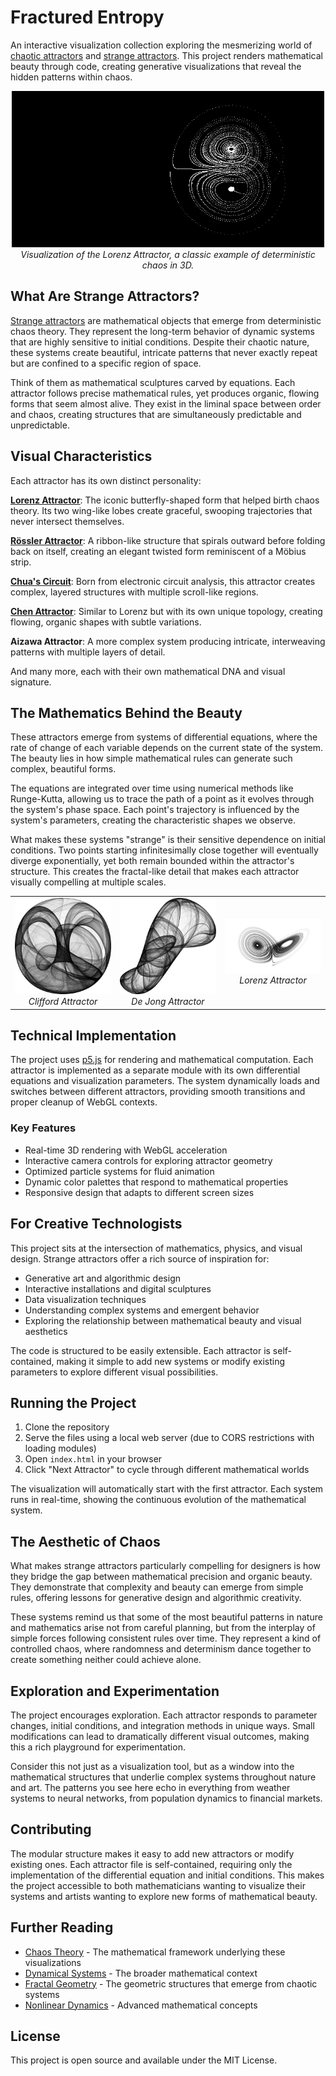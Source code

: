 # Fractured Entropy

An interactive visualization collection exploring the mesmerizing world of [chaotic attractors](https://en.wikipedia.org/wiki/Attractor) and [strange attractors](https://en.wikipedia.org/wiki/Strange_attractor). This project renders mathematical beauty through code, creating generative visualizations that reveal the hidden patterns within chaos.

<p align="center">
  <img src="./src/assets/gif/lorenz-attractor.gif" alt="Lorenz Attractor Visualization Preview" width="500"/>
  <br/>
  <em>Visualization of the Lorenz Attractor, a classic example of deterministic chaos in 3D.</em>
</p>

## What Are Strange Attractors?

[Strange attractors](https://mathworld.wolfram.com/StrangeAttractor.html) are mathematical objects that emerge from deterministic chaos theory. They represent the long-term behavior of dynamic systems that are highly sensitive to initial conditions. Despite their chaotic nature, these systems create beautiful, intricate patterns that never exactly repeat but are confined to a specific region of space.

Think of them as mathematical sculptures carved by equations. Each attractor follows precise mathematical rules, yet produces organic, flowing forms that seem almost alive. They exist in the liminal space between order and chaos, creating structures that are simultaneously predictable and unpredictable.

## Visual Characteristics

Each attractor has its own distinct personality:

**[Lorenz Attractor](https://en.wikipedia.org/wiki/Lorenz_system)**: The iconic butterfly-shaped form that helped birth chaos theory. Its two wing-like lobes create graceful, swooping trajectories that never intersect themselves.

**[Rössler Attractor](https://en.wikipedia.org/wiki/R%C3%B6ssler_attractor)**: A ribbon-like structure that spirals outward before folding back on itself, creating an elegant twisted form reminiscent of a Möbius strip.

**[Chua's Circuit](https://en.wikipedia.org/wiki/Chua%27s_circuit)**: Born from electronic circuit analysis, this attractor creates complex, layered structures with multiple scroll-like regions.

**[Chen Attractor](https://en.wikipedia.org/wiki/Chen_system)**: Similar to Lorenz but with its own unique topology, creating flowing, organic shapes with subtle variations.

**Aizawa Attractor**: A more complex system producing intricate, interweaving patterns with multiple layers of detail.

And many more, each with their own mathematical DNA and visual signature.

## The Mathematics Behind the Beauty

These attractors emerge from systems of differential equations, where the rate of change of each variable depends on the current state of the system. The beauty lies in how simple mathematical rules can generate such complex, beautiful forms.

The equations are integrated over time using numerical methods like Runge-Kutta, allowing us to trace the path of a point as it evolves through the system's phase space. Each point's trajectory is influenced by the system's parameters, creating the characteristic shapes we observe.

What makes these systems "strange" is their sensitive dependence on initial conditions. Two points starting infinitesimally close together will eventually diverge exponentially, yet both remain bounded within the attractor's structure. This creates the fractal-like detail that makes each attractor visually compelling at multiple scales.


<table>
  <tr>
    <td align="center">
      <img src="./src/assets/img/clifford-attractor.png" alt="Clifford Attractor" width="200"/><br/>
      <em>Clifford Attractor</em>
    </td>
    <td align="center">
      <img src="./src/assets/img/de_jong_attractor.png" alt="De Jong Attractor" width="200"/><br/>
      <em>De Jong Attractor</em>
    </td>
    <td align="center">
      <img src="./src/assets/img/lorenz_attractor.png" alt="Lorenz Attractor" width="200"/><br/>
      <em>Lorenz Attractor</em>
    </td>
  </tr>
</table>

## Technical Implementation

The project uses [p5.js](https://p5js.org/) for rendering and mathematical computation. Each attractor is implemented as a separate module with its own differential equations and visualization parameters. The system dynamically loads and switches between different attractors, providing smooth transitions and proper cleanup of WebGL contexts.

### Key Features

- Real-time 3D rendering with WebGL acceleration
- Interactive camera controls for exploring attractor geometry
- Optimized particle systems for fluid animation
- Dynamic color palettes that respond to mathematical properties
- Responsive design that adapts to different screen sizes

## For Creative Technologists

This project sits at the intersection of mathematics, physics, and visual design. Strange attractors offer a rich source of inspiration for:

- Generative art and algorithmic design
- Interactive installations and digital sculptures
- Data visualization techniques
- Understanding complex systems and emergent behavior
- Exploring the relationship between mathematical beauty and visual aesthetics

The code is structured to be easily extensible. Each attractor is self-contained, making it simple to add new systems or modify existing parameters to explore different visual possibilities.

## Running the Project

1. Clone the repository
2. Serve the files using a local web server (due to CORS restrictions with loading modules)
3. Open `index.html` in your browser
4. Click "Next Attractor" to cycle through different mathematical worlds

The visualization will automatically start with the first attractor. Each system runs in real-time, showing the continuous evolution of the mathematical system.

## The Aesthetic of Chaos

What makes strange attractors particularly compelling for designers is how they bridge the gap between mathematical precision and organic beauty. They demonstrate that complexity and beauty can emerge from simple rules, offering lessons for generative design and algorithmic creativity.

These systems remind us that some of the most beautiful patterns in nature and mathematics arise not from careful planning, but from the interplay of simple forces following consistent rules over time. They represent a kind of controlled chaos, where randomness and determinism dance together to create something neither could achieve alone.

## Exploration and Experimentation

The project encourages exploration. Each attractor responds to parameter changes, initial conditions, and integration methods in unique ways. Small modifications can lead to dramatically different visual outcomes, making this a rich playground for experimentation.

Consider this not just as a visualization tool, but as a window into the mathematical structures that underlie complex systems throughout nature and art. The patterns you see here echo in everything from weather systems to neural networks, from population dynamics to financial markets.

## Contributing

The modular structure makes it easy to add new attractors or modify existing ones. Each attractor file is self-contained, requiring only the implementation of the differential equation and initial conditions. This makes the project accessible to both mathematicians wanting to visualize their systems and artists wanting to explore new forms of mathematical beauty.

## Further Reading

- [Chaos Theory](https://en.wikipedia.org/wiki/Chaos_theory) - The mathematical framework underlying these visualizations
- [Dynamical Systems](https://en.wikipedia.org/wiki/Dynamical_system) - The broader mathematical context
- [Fractal Geometry](https://en.wikipedia.org/wiki/Fractal) - The geometric structures that emerge from chaotic systems
- [Nonlinear Dynamics](https://scholarpedia.org/article/Nonlinear_dynamics) - Advanced mathematical concepts

## License

This project is open source and available under the MIT License.
